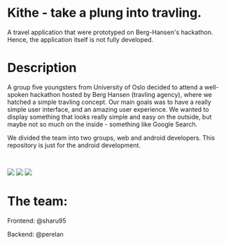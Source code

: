 # Kithe - take a plung into travling.
A travel application that were prototyped on Berg-Hansen's hackathon. Hence, the application itself is not fully developed.

# Description
A group five youngsters from University of Oslo decided to attend a well-spoken hackathon hosted by Berg Hansen (travling agency), where we hatched a simple travling concept. Our main goals was to have a really simple user interface, and an amazing user experience. We wanted to display something that looks really simple and easy on the outside, but maybe not so much on the inside - something like Google Search. 

We divided the team into two groups, web and android developers. This repository is just for the android development.

<br>

![](https://riat.io/img/portfolio/kithe-landing.png)
![](https://riat.io/img/portfolio/kithe-loading.png)
![](https://riat.io/img/portfolio/kithe-result.png)

# The team:
Frontend: @sharu95

Backend: @perelan
